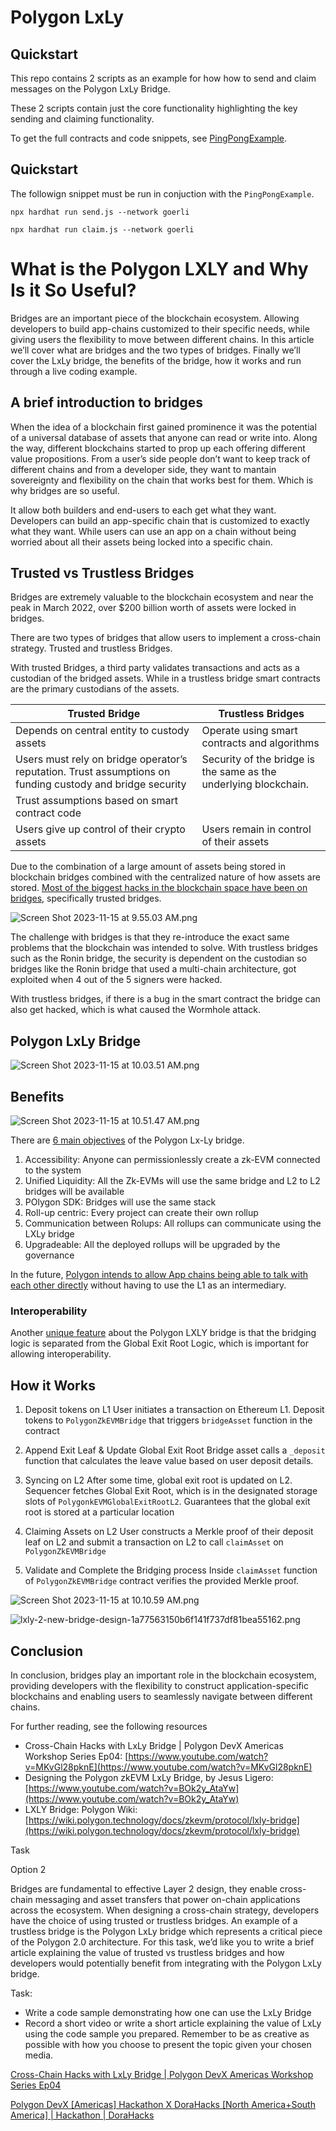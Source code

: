 # Polygon LxLy

## Quickstart

This repo contains 2 scripts as an example for how how to send and claim messages on the Polygon LxLy Bridge.

These 2 scripts contain just the core functionality highlighting the key sending and claiming functionality.

To get the full contracts and code snippets, see [PingPongExample](https://github.com/0xPolygonHermez/code-examples/tree/main/pingPongExample).


## Quickstart

The followign snippet must be run in conjuction with the `PingPongExample`.

`npx hardhat run send.js --network goerli`

`npx hardhat run claim.js --network goerli`

# What is the Polygon LXLY and Why Is it So Useful?

Bridges are an important piece of the blockchain ecosystem. Allowing developers to build app-chains customized to their specific needs, while giving users the flexibility to move between different chains. In this article we’ll cover what are bridges and the two types of bridges. Finally we’ll cover the LxLy bridge, the benefits of the bridge, how it works and run through a live coding example.

## A brief introduction to bridges

When the idea of a blockchain first gained prominence it was the potential of a universal database of assets that anyone can read or write into. Along the way, different blockchains started to prop up each offering different value propositions. From a user’s side people don’t want to keep track of different chains and from a developer side, they want to mantain sovereignty and flexibility on the chain that works best for them. Which is why bridges are so useful.

It allow both builders and end-users to each get what they want. Developers can build an app-specific chain that is customized to exactly what they want. While users can use an app on a chain without being worried about all their assets being locked into a specific chain.

## Trusted vs Trustless Bridges

Bridges are extremely valuable to the blockchain ecosystem and near the peak in March 2022, over $200 billion worth of assets were locked in bridges.

There are two types of bridges that allow users to implement a cross-chain strategy. Trusted and trustless Bridges.

With trusted Bridges, a third party validates transactions and acts as a custodian of the bridged assets. While in a trustless bridge smart contracts are the primary custodians of the assets.

| Trusted Bridge | Trustless Bridges |
| --- | --- |
| Depends on central entity to custody assets | Operate using smart contracts and algorithms |
| Users must rely on bridge operator’s reputation. Trust assumptions on funding custody and bridge security | Security of the bridge is the same as the underlying blockchain.
Trust assumptions based on smart contract code |
| Users give up control of their crypto assets | Users remain in control of their assets |

Due to the combination of a large amount of assets being stored in blockchain bridges combined with the centralized nature of how assets are stored. [Most of the biggest hacks in the blockchain space have been on bridges](https://thedefiant.io/hackers-target-blockchain-bridges), specifically trusted bridges.

![Screen Shot 2023-11-15 at 9.55.03 AM.png](images/Screen_Shot_2023-11-15_at_9.55.03_AM.png)

The challenge with bridges is that they re-introduce the exact same problems that the blockchain was intended to solve. With trustless bridges such as the Ronin bridge, the security is dependent on the custodian so bridges like the Ronin bridge that used a multi-chain architecture, got exploited when 4 out of the 5 signers were hacked. 

With trustless bridges, if there is a bug in the smart contract the bridge can also get hacked, which is what caused the Wormhole attack.

## Polygon LxLy Bridge

![Screen Shot 2023-11-15 at 10.03.51 AM.png](images/Screen_Shot_2023-11-15_at_10.03.51_AM.png)

## Benefits

![Screen Shot 2023-11-15 at 10.51.47 AM.png](images/Screen_Shot_2023-11-15_at_10.51.47_AM.png)

There are [6 main objectives](https://youtu.be/BOk2y_AtaYw?si=9VFMMwdamjMkwgjj&t=133) of the  Polygon Lx-Ly bridge.

1. Accessibility: Anyone can permissionlessly create a zk-EVM connected to the system
2. Unified Liquidity: All the Zk-EVMs will use the same bridge and L2 to L2 bridges will be available
3. POlygon SDK: Bridges will use the same stack
4. Roll-up centric: Every project can create their own rollup
5. Communication between Rolups: All rollups can communicate using the LXLy bridge
6. Upgradeable: All the deployed rollups will be upgraded by the governance

In the future, [Polygon intends to allow App chains being able to talk with each other directly](https://www.youtube.com/live/MKvGl28pknE?si=G2gh6UcZccwjr8dB&t=603) without having to use the L1 as an intermediary.

### Interoperability

Another [unique feature](https://wiki.polygon.technology/docs/zkevm/protocol/lxly-bridge/#what-remains-unchanged) about the Polygon LXLY bridge is that the bridging logic is separated from the Global Exit Root Logic, which is important for allowing interoperability.

## How it Works

1. Deposit tokens on L1
User initiates a transaction on Ethereum L1. Deposit tokens to `PolygonZkEVMBridge` that triggers `bridgeAsset` function in the contract

2. Append Exit Leaf & Update Global Exit Root
Bridge asset calls a `_deposit` function that calculates the leave value based on user deposit details.

3. Syncing on L2
After some time, global exit root is updated on L2. Sequencer fetches Global Exit Root, which is in the designated storage slots of `PolygonkEVMGlobalExitRootL2`. Guarantees that the global exit root is stored at a particular location

4. Claiming Assets on L2
User constructs a Merkle proof of their deposit leaf on L2 and submit a transaction on L2 to call `claimAsset` on `PolygonZkEVMBridge`

5. Validate and Complete the Bridging process
 Inside `claimAsset` function of `PolygonZkEVMBridge` contract verifies the provided Merkle proof.

![Screen Shot 2023-11-15 at 10.10.59 AM.png](images/Screen_Shot_2023-11-15_at_10.10.59_AM.png)

![lxly-2-new-bridge-design-1a77563150b6f141f737df81bea55162.png](images/lxly-2-new-bridge-design-1a77563150b6f141f737df81bea55162.png)

## Conclusion

In conclusion, bridges play an important role in the blockchain ecosystem, providing developers with the flexibility to construct application-specific blockchains and enabling users to seamlessly navigate between different chains. 

For further reading, see the following resources

- Cross-Chain Hacks with LxLy Bridge | Polygon DevX Americas Workshop Series Ep04: [https://www.youtube.com/watch?v=MKvGl28pknE](https://www.youtube.com/watch?v=MKvGl28pknE)
- Designing the Polygon zkEVM LxLy Bridge, by Jesus Ligero: [https://www.youtube.com/watch?v=BOk2y_AtaYw](https://www.youtube.com/watch?v=BOk2y_AtaYw)
- LXLY Bridge: Polygon Wiki: [https://wiki.polygon.technology/docs/zkevm/protocol/lxly-bridge](https://wiki.polygon.technology/docs/zkevm/protocol/lxly-bridge)

Task

Option 2

Bridges are fundamental to effective Layer 2 design, they enable cross-chain messaging and asset transfers that power on-chain applications across the ecosystem. When designing a cross-chain strategy, developers have the choice of using trusted or trustless bridges. An example of a trustless bridge is the Polygon LxLy bridge which represents a critical piece of the Polygon 2.0 architecture. For this task, we’d like you to write a brief article explaining the value of trusted vs trustless bridges and how developers would potentially benefit from integrating with the Polygon LxLy bridge.

Task:

- Write a code sample demonstrating how one can use the LxLy Bridge
- Record a short video or write a short article explaining the value of LxLy using the code sample you prepared. Remember to be as creative as possible with how you choose to present the topic given your chosen media.

[Cross-Chain Hacks with LxLy Bridge | Polygon DevX Americas Workshop Series Ep04](https://www.youtube.com/watch?v=MKvGl28pknE)

[Polygon DevX [Americas] Hackathon X DoraHacks [North America+South America] | Hackathon | DoraHacks](https://dorahacks.io/hackathon/devxam/detail)